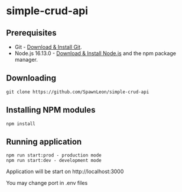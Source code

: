 # simple-crud-api


## Prerequisites

- Git - [Download & Install Git](https://git-scm.com/downloads).
- Node.js 16.13.0 - [Download & Install Node.js](https://nodejs.org/en/download/) and the npm package manager.

## Downloading
```
git clone https://github.com/SpawnLeon/simple-crud-api
```

## Installing NPM modules
```
npm install
```

## Running application
```
npm run start:prod - production mode
npm run start:dev - development mode
```

Application will be start on http://localhost:3000

You may change port in .env files

